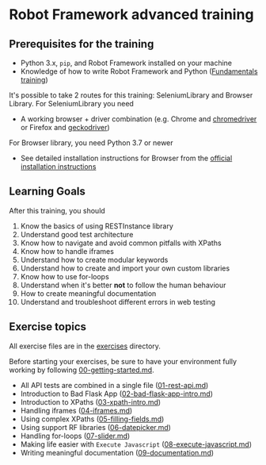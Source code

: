 # Robot Framework advanced training

## Prerequisites for the training

- Python 3.x, `pip`, and Robot Framework installed on your machine
- Knowledge of how to write Robot Framework and Python ([Fundamentals training](https://github.com/eficode-academy/rf-katas))

It's possible to take 2 routes for this training: SeleniumLibrary and Browser Library.
For SeleniumLibrary you need

- A working browser + driver combination (e.g. Chrome and
[chromedriver](https://chromedriver.chromium.org/downloads) or Firefox and [geckodriver](https://github.com/mozilla/geckodriver/releases/))

For Browser library, you need Python 3.7 or newer

- See detailed installation instructions for Browser from the [official installation instructions](https://github.com/MarketSquare/robotframework-browser#installation-instructions)

## Learning Goals

After this training, you should

1. Know the basics of using RESTInstance library
2. Understand good test architecture
3. Know how to navigate and avoid common pitfalls with XPaths
4. Know how to handle iframes
5. Understand how to create modular keywords
6. Understand how to create and import your own custom libraries
7. Know how to use for-loops
8. Understand when it's better **not** to follow the human behaviour
9. How to create meaningful documentation
10. Understand and troubleshoot different errors in web testing

## Exercise topics

All exercise files are in the [exercises](./exercises) directory.

Before starting your exercises, be sure to have your environment fully working by following
[00-getting-started.md](exercises/00-getting-started.md).

- All API tests are combined in a single file ([01-rest-api.md](exercises/01-rest-api.md))
- Introduction to Bad Flask App ([02-bad-flask-app-intro.md](exercises/02-bad-flask-app-intro.md))
- Introduction to XPaths ([03-xpath-intro.md](exercises/03-xpath-intro.md))
- Handling iframes ([04-iframes.md](exercises/04-iframes.md))
- Using complex XPaths ([05-filling-fields.md](exercises/05-filling-fields.md))
- Using support RF libraries ([06-datepicker.md](exercises/06-datepicker.md))
- Handling for-loops ([07-slider.md](exercises/07-slider.md))
- Making life easier with `Execute Javascript` ([08-execute-javascript.md](exercises/08-execute-javascript.md))
- Writing meaningful documentation ([09-documentation.md](exercises/09-documentation.md))
